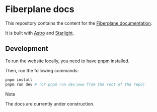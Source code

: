 # Fiberplane docs

This repository contains the content for the [Fiberplane documentation](https://docs.fiberplane.com).

It is built with [Astro](https://astro.build) and [Starlight](https://starlight.astro.build).


## Development

To run the website locally, you need to have [pnpm](https://pnpm.io) installed.

Then, run the following commands:

```bash
pnpm install
pnpm run dev # (or pnpm run dev:www from the root of the repo)
```

> [!NOTE]
> The docs are currently under construction.
